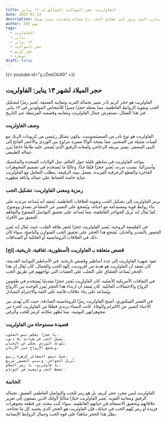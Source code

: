 ```yaml
---
title: الفاولريت، حجر المواليد المتألق لـ ١٣ يناير
date: 2025-01-13
description: اشعر بأهمية الفاولريت، حجر المواليد لـ ١٣ يناير الذي يرمز إلى تشكيل الحب. دع جماله ومعناه ينير يومك.
author: 365 يوم
tags:
  - الفاولريت
  - يناير
  - ١٣ يناير
  - حجر المواليد
  - حجر كريم
  - جوهرة
draft: false
---
```


{{< youtube id="y_rZesCkiX0" >}}

## حجر الميلاد لشهر ١٣ يناير: الفاولريت

الفاولريت هو حجر كريم نادر يتميز بجماله الفريد ومعانيه العميقة. يُعتبر رمزًا لتشكيل الحب وتقوية الروابط العاطفية، مما يجعله حجرًا مميزًا للأشخاص المولودين في ١٣ يناير. في هذا المقال، نستعرض جمال الفاولريت ومعانيه وقصصه المرتبطة عبر التاريخ.

### وصف الفاولريت

الفاولريت هو نوع نادر من السميثسونيت، يتكون بشكل رئيسي من كربونات الزنك مع كميات ضئيلة من المنغنيز، مما يمنحه ألوانًا مميزة تتراوح بين الوردي والأحمر الفاتح إلى البني المصفر. يتميز ببريقه الزجاجي ولمعانه الرقيق الذي يُضفي عليه طابعًا خاصًا يُبرز جماله الطبيعي.

يتواجد الفاولريت في مناطق قليلة حول العالم، مثل الولايات المتحدة والمكسيك وأستراليا. بسبب ندرته، يُعتبر حجرًا قيّمًا جدًا، وغالبًا ما يُستخدم في تصميم المجوهرات الفاخرة والقطع الزخرفية الفريدة. بفضل بنيته الرقيقة، يتطلب التعامل مع الفاولريت عناية خاصة للحفاظ على جماله وأناقة مظهره.

### رمزية ومعنى الفاولريت: تشكيل الحب

يرمز الفاولريت إلى تشكيل الحب وتقوية العلاقات العاطفية. يُعتقد أنه يُساعد مرتديه على بناء روابط قوية ومستدامة مع أحبائه، ويُشجع على التعبير عن المشاعر بصدق ووضوح. كما يُقال إنه يُزيل الحواجز العاطفية، مما يُساعد على تحقيق التواصل المفتوح والتفاهم العميق بين الأفراد.

في الفلسفة الروحية، يُعتبر الفاولريت حجرًا يُحفز طاقة القلب، حيث يُقال إنه يُعزز الشعور بالتقدير والحنان. يُشجع هذا الحجر على تحقيق الحب المتوازن والناضج، سواء كان ذلك في العلاقات الرومانسية أو العائلية أو الصداقات.

### قصص متعلقة بـ الفاولريت (أسطورية، ثقافية، تاريخية، إلخ)

تعود شهرة الفاولريت إلى عدة أساطير وقصص تاريخية. في الأساطير اليونانية القديمة، كان يُعتقد أن الفاولريت هو هدية من أفروديت، إلهة الحب والجمال. كان يُقال إن هذا الحجر يُساعد العشاق على التغلب على العقبات التي تواجههم في طريق الحب.

في الثقافات الأمريكية الأصلية، كان الفاولريت يُعتبر حجرًا مقدسًا يُستخدم في طقوس الزواج والاحتفالات العائلية. كان يُعتقد أن ارتداء هذا الحجر يُعزز الوحدة بين الأزواج ويُساعد على بناء علاقات قائمة على الثقة والاحترام المتبادل.

في العصر الفيكتوري، أصبح الفاولريت رمزًا للرومانسية الصادقة، حيث كان يُهدى بين الأحباء كتعبير عن الالتزام والوفاء. كانت النساء ترتدي قطعًا من الفاولريت كجزء من مجوهراتهن اليومية، مما يُظهر مكانته كرمز للحب والرقي.

### قصيدة مستوحاة من الفاولريت

```
يا حجرًا يعكس نبض القلوب،
يحمل الحب في طياته بلا ذنوب.
بلونك الوردي يحكي عن الحنان،
ويجمع الأرواح عبر الأزمان.

فيك تنمو المشاعر كزهرة ربيع،
تُزيل الحواجز، وتبني الجسور سريع.
يا فاولريت، يا رمز السلام،
تحفظ الحب وتُبقيه في الوئام.
```

### الخاتمة

الفاولريت ليس مجرد حجر كريم، بل هو رمز للحب والتواصل العاطفي العميق. بجماله الرقيق ومعانيه القوية، يُعتبر الفاولريت خيارًا مثاليًا لأولئك الذين يسعون إلى تعزيز علاقاتهم وتحقيق الانسجام في حياتهم العاطفية. سواء كُنت تبحث عن قطعة مجوهرات فريدة أو رمز يُلهم الحب في حياتك، فإن الفاولريت هو الحجر الذي يجسد كل ما تحتاجه. يظل هذا الحجر شاهدًا على قوة الحب وجمال الروابط الإنسانية.